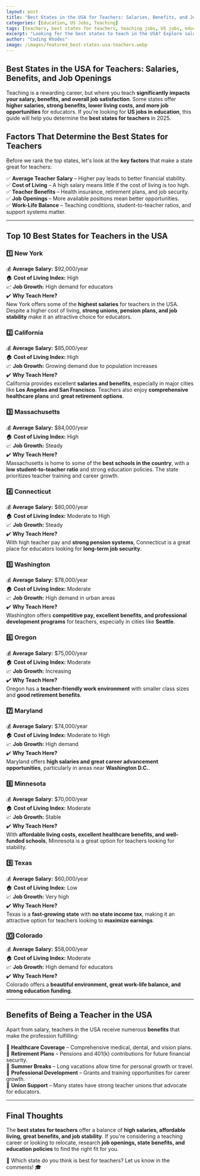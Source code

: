 ```yaml
---
layout: post
title: "Best States in the USA for Teachers: Salaries, Benefits, and Job Openings"
categories: [Education, US Jobs, Teaching]
tags: [teachers, best states for teachers, teaching jobs, US jobs, education careers, salaries]
excerpt: "Looking for the best states to teach in the USA? Explore salaries, benefits, job openings, and cost of living to make the best career decision."
author: "Coding Rhodes"
image: /images/featured_best-states-usa-teachers.webp
---
```


## Best States in the USA for Teachers: Salaries, Benefits, and Job Openings  

Teaching is a rewarding career, but where you teach **significantly impacts your salary, benefits, and overall job satisfaction**. Some states offer **higher salaries, strong benefits, lower living costs, and more job opportunities** for educators. If you're looking for **US jobs in education**, this guide will help you determine the **best states for teachers** in 2025.

## Factors That Determine the Best States for Teachers  
Before we rank the top states, let's look at the **key factors** that make a state great for teachers:

✅ **Average Teacher Salary** – Higher pay leads to better financial stability. \
✅ **Cost of Living** – A high salary means little if the cost of living is too high. \
✅ **Teacher Benefits** – Health insurance, retirement plans, and job security. \
✅ **Job Openings** – More available positions mean better opportunities. \
✅ **Work-Life Balance** – Teaching conditions, student-to-teacher ratios, and support systems matter. 

---

## Top 10 Best States for Teachers in the USA  

### 1️⃣ **New York**  
💰 **Average Salary:** $92,000/year  \
🏠 **Cost of Living Index:** High  \
📈 **Job Growth:** High demand for educators  \
✔️ **Why Teach Here?**  \
New York offers some of the **highest salaries** for teachers in the USA. Despite a higher cost of living, **strong unions, pension plans, and job stability** make it an attractive choice for educators.

### 2️⃣ **California**  
💰 **Average Salary:** $85,000/year  \
🏠 **Cost of Living Index:** High  \
📈 **Job Growth:** Growing demand due to population increases  \
✔️ **Why Teach Here?**  \
California provides excellent **salaries and benefits**, especially in major cities like **Los Angeles and San Francisco**. Teachers also enjoy **comprehensive healthcare plans** and **great retirement options**.

### 3️⃣ **Massachusetts**  
💰 **Average Salary:** $84,000/year  \
🏠 **Cost of Living Index:** High  \
📈 **Job Growth:** Steady  \
✔️ **Why Teach Here?**  \
Massachusetts is home to some of the **best schools in the country**, with a **low student-to-teacher ratio** and strong education policies. The state prioritizes teacher training and career growth.

### 4️⃣ **Connecticut**  
💰 **Average Salary:** $80,000/year  \
🏠 **Cost of Living Index:** Moderate to High  \
📈 **Job Growth:** Steady  \
✔️ **Why Teach Here?**  \
With high teacher pay and **strong pension systems**, Connecticut is a great place for educators looking for **long-term job security**.

### 5️⃣ **Washington**  
💰 **Average Salary:** $78,000/year  \
🏠 **Cost of Living Index:** Moderate  \
📈 **Job Growth:** High demand in urban areas  \
✔️ **Why Teach Here?**  \
Washington offers **competitive pay, excellent benefits, and professional development programs** for teachers, especially in cities like **Seattle**.

### 6️⃣ **Oregon**  
💰 **Average Salary:** $75,000/year  \
🏠 **Cost of Living Index:** Moderate  \
📈 **Job Growth:** Increasing  \
✔️ **Why Teach Here?**  \
Oregon has a **teacher-friendly work environment** with smaller class sizes and **good retirement benefits**.

### 7️⃣ **Maryland**  
💰 **Average Salary:** $74,000/year  \
🏠 **Cost of Living Index:** Moderate to High  \
📈 **Job Growth:** High demand  \
✔️ **Why Teach Here?**  \
Maryland offers **high salaries and great career advancement opportunities**, particularly in areas near **Washington D.C.**.

### 8️⃣ **Minnesota**  
💰 **Average Salary:** $70,000/year  \
🏠 **Cost of Living Index:** Moderate  \
📈 **Job Growth:** Stable  \
✔️ **Why Teach Here?**  \
With **affordable living costs, excellent healthcare benefits, and well-funded schools**, Minnesota is a great option for teachers looking for stability.

### 9️⃣ **Texas**  
💰 **Average Salary:** $60,000/year  \
🏠 **Cost of Living Index:** Low  \
📈 **Job Growth:** Very high  \
✔️ **Why Teach Here?**  \
Texas is a **fast-growing state** with **no state income tax**, making it an attractive option for teachers looking to **maximize earnings**.

### 🔟 **Colorado**  
💰 **Average Salary:** $58,000/year  \
🏠 **Cost of Living Index:** Moderate  \
📈 **Job Growth:** High demand for educators  \
✔️ **Why Teach Here?**  \
Colorado offers a **beautiful environment, great work-life balance, and strong education funding**.

---

## Benefits of Being a Teacher in the USA  
Apart from salary, teachers in the USA receive numerous **benefits** that make the profession fulfilling:

📌 **Healthcare Coverage** – Comprehensive medical, dental, and vision plans.  \
📌 **Retirement Plans** – Pensions and 401(k) contributions for future financial security.  \
📌 **Summer Breaks** – Long vacations allow time for personal growth or travel.  \
📌 **Professional Development** – Grants and training opportunities for career growth.  \
📌 **Union Support** – Many states have strong teacher unions that advocate for educators.

---

## Final Thoughts  
The **best states for teachers** offer a balance of **high salaries, affordable living, great benefits, and job stability**. If you're considering a teaching career or looking to relocate, research **job openings, state benefits, and education policies** to find the right fit for you.

🔹 Which state do you think is best for teachers? Let us know in the comments! 🎓

